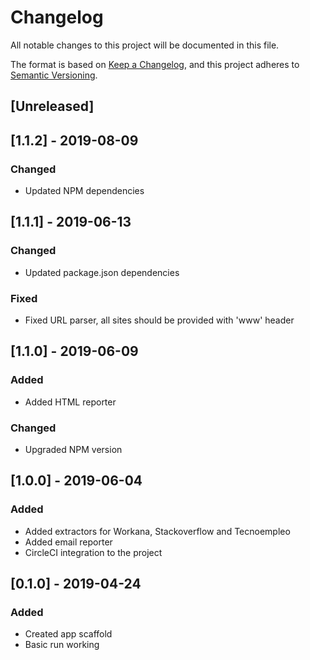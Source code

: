 # Changelog
All notable changes to this project will be documented in this file.

The format is based on [Keep a Changelog](https://keepachangelog.com/en/1.0.0/),
and this project adheres to [Semantic Versioning](https://semver.org/spec/v2.0.0.html).

## [Unreleased]

## [1.1.2] - 2019-08-09
### Changed
- Updated NPM dependencies

## [1.1.1] - 2019-06-13
### Changed
- Updated package.json dependencies

### Fixed
- Fixed URL parser, all sites should be provided with 'www' header

## [1.1.0] - 2019-06-09
### Added
- Added HTML reporter

### Changed
- Upgraded NPM version

## [1.0.0] - 2019-06-04
### Added
- Added extractors for Workana, Stackoverflow and Tecnoempleo
- Added email reporter
- CircleCI integration to the project

## [0.1.0] - 2019-04-24
### Added
- Created app scaffold
- Basic run working